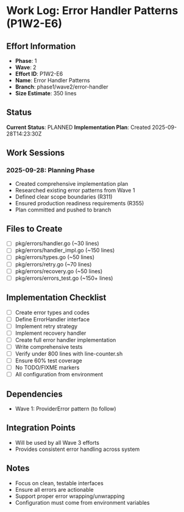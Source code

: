 # Work Log: Error Handler Patterns (P1W2-E6)

## Effort Information
- **Phase**: 1
- **Wave**: 2
- **Effort ID**: P1W2-E6
- **Name**: Error Handler Patterns
- **Branch**: phase1/wave2/error-handler
- **Size Estimate**: 350 lines

## Status
**Current Status**: PLANNED
**Implementation Plan**: Created 2025-09-28T14:23:30Z

## Work Sessions

### 2025-09-28: Planning Phase
- Created comprehensive implementation plan
- Researched existing error patterns from Wave 1
- Defined clear scope boundaries (R311)
- Ensured production readiness requirements (R355)
- Plan committed and pushed to branch

## Files to Create
- [ ] pkg/errors/handler.go (~30 lines)
- [ ] pkg/errors/handler_impl.go (~150 lines)
- [ ] pkg/errors/types.go (~50 lines)
- [ ] pkg/errors/retry.go (~70 lines)
- [ ] pkg/errors/recovery.go (~50 lines)
- [ ] pkg/errors/errors_test.go (~150+ lines)

## Implementation Checklist
- [ ] Create error types and codes
- [ ] Define ErrorHandler interface
- [ ] Implement retry strategy
- [ ] Implement recovery handler
- [ ] Create full error handler implementation
- [ ] Write comprehensive tests
- [ ] Verify under 800 lines with line-counter.sh
- [ ] Ensure 60% test coverage
- [ ] No TODO/FIXME markers
- [ ] All configuration from environment

## Dependencies
- Wave 1: ProviderError pattern (to follow)

## Integration Points
- Will be used by all Wave 3 efforts
- Provides consistent error handling across system

## Notes
- Focus on clean, testable interfaces
- Ensure all errors are actionable
- Support proper error wrapping/unwrapping
- Configuration must come from environment variables